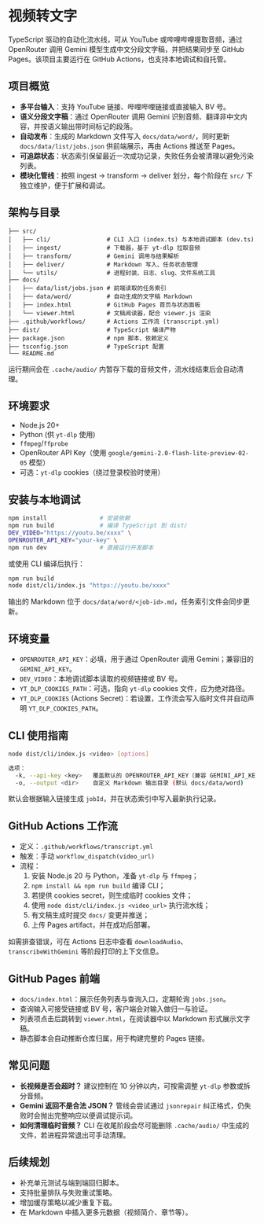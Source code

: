 # 视频转文字

TypeScript 驱动的自动化流水线，可从 YouTube 或哔哩哔哩提取音频，通过 OpenRouter 调用 Gemini 模型生成中文分段文字稿，并把结果同步至 GitHub Pages。该项目主要运行在 GitHub Actions，也支持本地调试和自托管。

## 项目概览
- **多平台输入**：支持 YouTube 链接、哔哩哔哩链接或直接输入 BV 号。
- **语义分段文字稿**：通过 OpenRouter 调用 Gemini 识别音频、翻译非中文内容，并按语义输出带时间标记的段落。
- **自动发布**：生成的 Markdown 文件写入 `docs/data/word/`，同时更新 `docs/data/list/jobs.json` 供前端展示，再由 Actions 推送至 Pages。
- **可追踪状态**：状态索引保留最近一次成功记录，失败任务会被清理以避免污染列表。
- **模块化管线**：按照 ingest → transform → deliver 划分，每个阶段在 `src/` 下独立维护，便于扩展和调试。

## 架构与目录
```
├── src/
│   ├── cli/                # CLI 入口 (index.ts) 与本地调试脚本 (dev.ts)
│   ├── ingest/             # 下载器，基于 yt-dlp 拉取音频
│   ├── transform/          # Gemini 调用与结果解析
│   ├── deliver/            # Markdown 写入、任务状态管理
│   └── utils/              # 进程封装、日志、slug、文件系统工具
├── docs/
│   ├── data/list/jobs.json # 前端读取的任务索引
│   ├── data/word/          # 自动生成的文字稿 Markdown
│   ├── index.html          # GitHub Pages 首页与状态面板
│   └── viewer.html         # 文稿阅读器，配合 viewer.js 渲染
├── .github/workflows/      # Actions 工作流 (transcript.yml)
├── dist/                   # TypeScript 编译产物
├── package.json            # npm 脚本、依赖定义
├── tsconfig.json           # TypeScript 配置
└── README.md
```

运行期间会在 `.cache/audio/` 内暂存下载的音频文件，流水线结束后会自动清理。

## 环境要求
- Node.js 20+
- Python (供 `yt-dlp` 使用)
- `ffmpeg`/`ffprobe`
- OpenRouter API Key（使用 `google/gemini-2.0-flash-lite-preview-02-05` 模型）
- 可选：`yt-dlp` cookies（绕过登录校验时使用）

## 安装与本地调试
```bash
npm install               # 安装依赖
npm run build             # 编译 TypeScript 到 dist/
DEV_VIDEO="https://youtu.be/xxxx" \
OPENROUTER_API_KEY="your-key" \
npm run dev               # 直接运行开发脚本
```

或使用 CLI 编译后执行：

```bash
npm run build
node dist/cli/index.js "https://youtu.be/xxxx"
```

输出的 Markdown 位于 `docs/data/word/<job-id>.md`，任务索引文件会同步更新。

## 环境变量
- `OPENROUTER_API_KEY`：必填，用于通过 OpenRouter 调用 Gemini；兼容旧的 `GEMINI_API_KEY`。
- `DEV_VIDEO`：本地调试脚本读取的视频链接或 BV 号。
- `YT_DLP_COOKIES_PATH`：可选，指向 `yt-dlp` cookies 文件，应为绝对路径。
- `YT_DLP_COOKIES` (Actions Secret)：若设置，工作流会写入临时文件并自动声明 `YT_DLP_COOKIES_PATH`。

## CLI 使用指南
```bash
node dist/cli/index.js <video> [options]

选项：
  -k, --api-key <key>   覆盖默认的 OPENROUTER_API_KEY（兼容 GEMINI_API_KEY）
  -o, --output <dir>    自定义 Markdown 输出目录 (默认 docs/data/word)
```

默认会根据输入链接生成 `jobId`，并在状态索引中写入最新执行记录。

## GitHub Actions 工作流
- 定义：`.github/workflows/transcript.yml`
- 触发：手动 `workflow_dispatch(video_url)`
- 流程：
  1. 安装 Node.js 20 与 Python，准备 `yt-dlp` 与 `ffmpeg`；
  2. `npm install && npm run build` 编译 CLI；
  3. 若提供 cookies secret，则生成临时 cookies 文件；
  4. 使用 `node dist/cli/index.js <video_url>` 执行流水线；
  5. 有文稿生成时提交 `docs/` 变更并推送；
  6. 上传 Pages artifact，并在成功后部署。

如需排查错误，可在 Actions 日志中查看 `downloadAudio`、`transcribeWithGemini` 等阶段打印的上下文信息。

## GitHub Pages 前端
- `docs/index.html`：展示任务列表与查询入口，定期轮询 `jobs.json`。
- 查询输入可接受链接或 BV 号，客户端会对输入做归一与验证。
- 列表项点击后跳转到 `viewer.html`，在阅读器中以 Markdown 形式展示文字稿。
- 静态脚本会自动推断仓库归属，用于构建完整的 Pages 链接。

## 常见问题
- **长视频是否会超时？** 建议控制在 10 分钟以内，可按需调整 `yt-dlp` 参数或拆分音频。
- **Gemini 返回不是合法 JSON？** 管线会尝试通过 `jsonrepair` 纠正格式，仍失败时会抛出完整响应以便调试提示词。
- **如何清理临时音频？** CLI 在收尾阶段会尽可能删除 `.cache/audio/` 中生成的文件，若进程异常退出可手动清理。

## 后续规划
- 补充单元测试与端到端回归脚本。
- 支持批量排队与失败重试策略。
- 增加缓存策略以减少重复下载。
- 在 Markdown 中插入更多元数据（视频简介、章节等）。